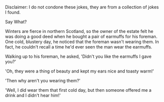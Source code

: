 Disclaimer: I do not condone these jokes, they are from a collection of jokes I found.

Say What?

Winters are fierce in northern Scotland, so the owner of the estate felt he was doing a good deed when he bought a pair of earmuffs for his foreman. One cold, blustery day, he noticed that the foreman wasn't wearing them. In fact, he couldn't recall a time he'd ever seen the man wear the earmuffs.

Walking up to his foreman, he asked, 'Didn't you like the earmuffs I gave you?'

'Oh, they were a thing of beauty and kept my ears nice and toasty warm!'

'Then why aren't you wearing them?'

'Well, I did wear them that first cold day, but then someone offered me a drink and I didn't hear him!'

